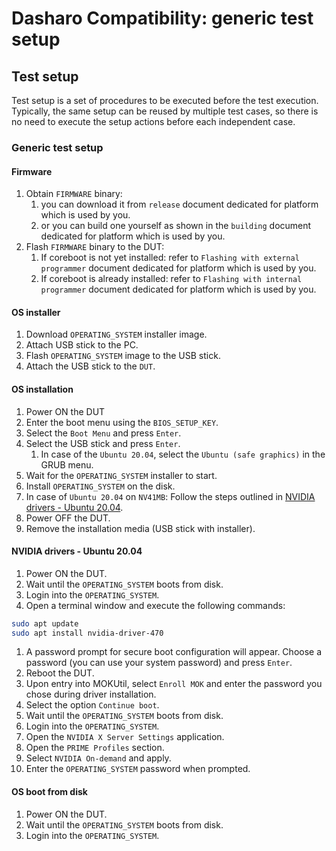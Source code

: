 # Dasharo Compatibility: generic test setup

## Test setup

Test setup is a set of procedures to be executed before the test execution.
Typically, the same setup can be reused by multiple test cases, so there is no
need to execute the setup actions before each independent case.

### Generic test setup

#### Firmware

1. Obtain `FIRMWARE` binary:
    1. you can download it from `release` document dedicated for platform which
        is used by you.
    1. or you can build one yourself as shown in the `building` document
        dedicated for platform which is used by you.
1. Flash `FIRMWARE` binary to the DUT:
    1. If coreboot is not yet installed: refer to
        `Flashing with external programmer` document dedicated for platform
        which is used by you.
    1. If coreboot is already installed: refer to
        `Flashing with internal programmer` document dedicated for platform
        which is used by you.

#### OS installer

1. Download `OPERATING_SYSTEM` installer image.
1. Attach USB stick to the PC.
1. Flash `OPERATING_SYSTEM` image to the USB stick.
1. Attach the USB stick to the `DUT`.

#### OS installation

1. Power ON the DUT
1. Enter the boot menu using the `BIOS_SETUP_KEY`.
1. Select the `Boot Menu` and press `Enter`.
1. Select the USB stick and press `Enter`.
    1. In case of the `Ubuntu 20.04`, select the `Ubuntu (safe graphics)` in the
       GRUB menu.
1. Wait for the `OPERATING_SYSTEM` installer to start.
1. Install `OPERATING_SYSTEM` on the disk.
1. In case of `Ubuntu 20.04` on `NV41MB`: Follow the steps outlined in
   [NVIDIA drivers - Ubuntu 20.04](./#nvidia-drivers-ubuntu-2004).
1. Power OFF the DUT.
1. Remove the installation media (USB stick with installer).

#### NVIDIA drivers - Ubuntu 20.04

1. Power ON the DUT.
1. Wait until the `OPERATING_SYSTEM` boots from disk.
1. Login into the `OPERATING_SYSTEM`.
1. Open a terminal window and execute the following commands:

```bash
sudo apt update
sudo apt install nvidia-driver-470
```

1. A password prompt for secure boot configuration will appear. Choose a
   password (you can use your system password) and press `Enter`.
1. Reboot the DUT.
1. Upon entry into MOKUtil, select `Enroll MOK` and enter the password you
   chose during driver installation.
1. Select the option `Continue boot`.
1. Wait until the `OPERATING_SYSTEM` boots from disk.
1. Login into the `OPERATING_SYSTEM`.
1. Open the `NVIDIA X Server Settings` application.
1. Open the `PRIME Profiles` section.
1. Select `NVIDIA On-demand` and apply.
1. Enter the `OPERATING_SYSTEM` password when prompted.

#### OS boot from disk

1. Power ON the DUT.
1. Wait until the `OPERATING_SYSTEM` boots from disk.
1. Login into the `OPERATING_SYSTEM`.
